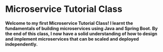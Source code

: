 # Microservice Tutorial Class
#### Welcome to my first Microservice Tutorial Class! I learnt the fundamentals of building microservices using Java and Spring Boot. By the end of this class, I now have a solid understanding of how to design and implement microservices that can be scaled and deployed independently.
